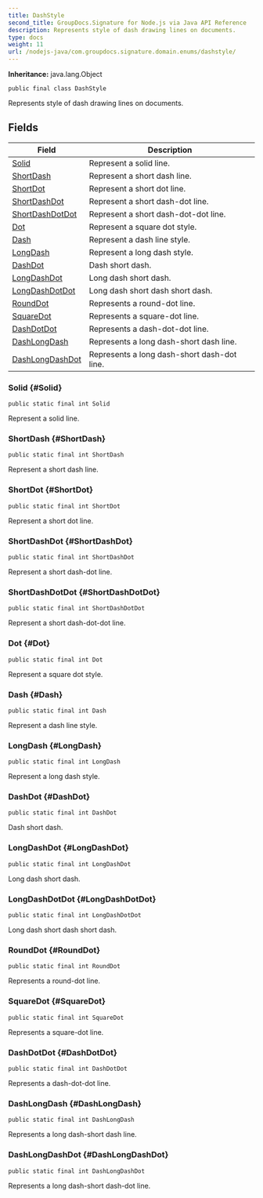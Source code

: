 ```yaml
---
title: DashStyle
second_title: GroupDocs.Signature for Node.js via Java API Reference
description: Represents style of dash drawing lines on documents.
type: docs
weight: 11
url: /nodejs-java/com.groupdocs.signature.domain.enums/dashstyle/
---
```

**Inheritance:**
java.lang.Object
```
public final class DashStyle
```

Represents style of dash drawing lines on documents.
## Fields

| Field | Description |
| --- | --- |
| [Solid](#Solid) | Represent a solid line. |
| [ShortDash](#ShortDash) | Represent a short dash line. |
| [ShortDot](#ShortDot) | Represent a short dot line. |
| [ShortDashDot](#ShortDashDot) | Represent a short dash-dot line. |
| [ShortDashDotDot](#ShortDashDotDot) | Represent a short dash-dot-dot line. |
| [Dot](#Dot) | Represent a square dot style. |
| [Dash](#Dash) | Represent a dash line style. |
| [LongDash](#LongDash) | Represent a long dash style. |
| [DashDot](#DashDot) | Dash short dash. |
| [LongDashDot](#LongDashDot) | Long dash short dash. |
| [LongDashDotDot](#LongDashDotDot) | Long dash short dash short dash. |
| [RoundDot](#RoundDot) | Represents a round-dot line. |
| [SquareDot](#SquareDot) | Represents a square-dot line. |
| [DashDotDot](#DashDotDot) | Represents a dash-dot-dot line. |
| [DashLongDash](#DashLongDash) | Represents a long dash-short dash line. |
| [DashLongDashDot](#DashLongDashDot) | Represents a long dash-short dash-dot line. |
### Solid {#Solid}
```
public static final int Solid
```


Represent a solid line.

### ShortDash {#ShortDash}
```
public static final int ShortDash
```


Represent a short dash line.

### ShortDot {#ShortDot}
```
public static final int ShortDot
```


Represent a short dot line.

### ShortDashDot {#ShortDashDot}
```
public static final int ShortDashDot
```


Represent a short dash-dot line.

### ShortDashDotDot {#ShortDashDotDot}
```
public static final int ShortDashDotDot
```


Represent a short dash-dot-dot line.

### Dot {#Dot}
```
public static final int Dot
```


Represent a square dot style.

### Dash {#Dash}
```
public static final int Dash
```


Represent a dash line style.

### LongDash {#LongDash}
```
public static final int LongDash
```


Represent a long dash style.

### DashDot {#DashDot}
```
public static final int DashDot
```


Dash short dash.

### LongDashDot {#LongDashDot}
```
public static final int LongDashDot
```


Long dash short dash.

### LongDashDotDot {#LongDashDotDot}
```
public static final int LongDashDotDot
```


Long dash short dash short dash.

### RoundDot {#RoundDot}
```
public static final int RoundDot
```


Represents a round-dot line.

### SquareDot {#SquareDot}
```
public static final int SquareDot
```


Represents a square-dot line.

### DashDotDot {#DashDotDot}
```
public static final int DashDotDot
```


Represents a dash-dot-dot line.

### DashLongDash {#DashLongDash}
```
public static final int DashLongDash
```


Represents a long dash-short dash line.

### DashLongDashDot {#DashLongDashDot}
```
public static final int DashLongDashDot
```


Represents a long dash-short dash-dot line.

